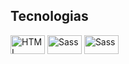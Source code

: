 ## Tecnologias

<div>
  <img alt="HTML" height="30" width="55" src="https://img.shields.io/badge/Python-3776AB?style=for-the-badge&logo=python&logoColor=white">
  <img alt="Sass" height="30" width="55" src="https://img.shields.io/badge/Django-092E20?style=for-the-badge&logo=django&logoColor=white">
  <img alt="Sass" height="30" width="55" src="https://img.shields.io/badge/HTML5-E34F26?style=for-the-badge&logo=html5&logoColor=white">
</div>

